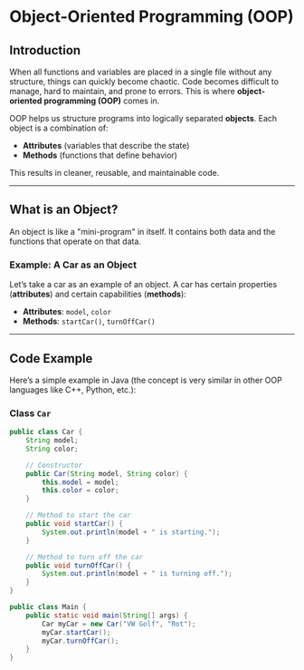 # Object-Oriented Programming (OOP)

## Introduction

When all functions and variables are placed in a single file without any structure, things can quickly become chaotic. Code becomes difficult to manage, hard to maintain, and prone to errors. This is where **object-oriented programming (OOP)** comes in.

OOP helps us structure programs into logically separated **objects**. Each object is a combination of:

- **Attributes** (variables that describe the state)
- **Methods** (functions that define behavior)

This results in cleaner, reusable, and maintainable code.

---

## What is an Object?

An object is like a "mini-program" in itself. It contains both data and the functions that operate on that data.

### Example: A Car as an Object

Let’s take a car as an example of an object. A car has certain properties (**attributes**) and certain capabilities (**methods**):

- **Attributes**: `model`, `color`
- **Methods**: `startCar()`, `turnOffCar()`

---

## Code Example

Here’s a simple example in Java (the concept is very similar in other OOP languages like C++, Python, etc.):

### Class `Car`

```java
public class Car {
    String model;
    String color;

    // Constructor
    public Car(String model, String color) {
        this.model = model;
        this.color = color;
    }

    // Method to start the car
    public void startCar() {
        System.out.println(model + " is starting.");
    }

    // Method to turn off the car
    public void turnOffCar() {
        System.out.println(model + " is turning off.");
    }
}

public class Main {
    public static void main(String[] args) {
        Car myCar = new Car("VW Golf", "Rot");
        myCar.startCar();
        myCar.turnOffCar();
    }
}
```